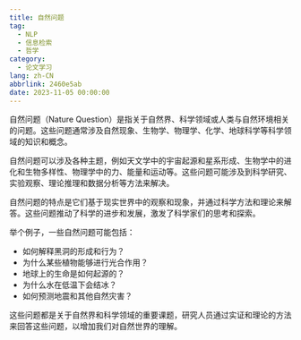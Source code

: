 ```yaml
---
title: 自然问题
tag:
  - NLP
  - 信息检索
  - 哲学
category:
  - 论文学习
lang: zh-CN
abbrlink: 2460e5ab
date: 2023-11-05 00:00:00
---
```


自然问题（Nature Question）是指关于自然界、科学领域或人类与自然环境相关的问题。这些问题通常涉及自然现象、生物学、物理学、化学、地球科学等科学领域的知识和概念。
<!--more-->
自然问题可以涉及各种主题，例如天文学中的宇宙起源和星系形成、生物学中的进化和生物多样性、物理学中的力、能量和运动等。这些问题可能涉及到科学研究、实验观察、理论推理和数据分析等方法来解决。

自然问题的特点是它们基于现实世界中的观察和现象，并通过科学方法和理论来解答。这些问题推动了科学的进步和发展，激发了科学家们的思考和探索。

举个例子，一些自然问题可能包括：

- 如何解释黑洞的形成和行为？
- 为什么某些植物能够进行光合作用？
- 地球上的生命是如何起源的？
- 为什么水在低温下会结冰？
- 如何预测地震和其他自然灾害？

这些问题都是关于自然界和科学领域的重要课题，研究人员通过实证和理论的方法来回答这些问题，以增加我们对自然世界的理解。